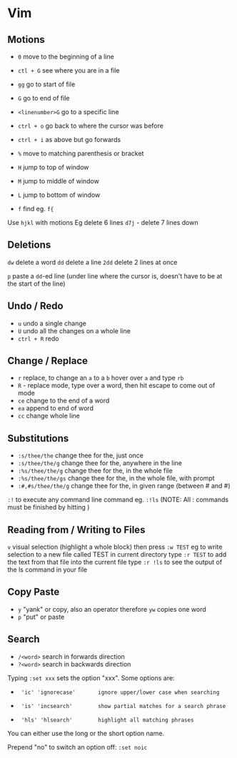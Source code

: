 # Vim

## Motions

- `0` move to the beginning of a line
- `ctl + G` see where you are in a file
- `gg` go to start of file
- `G` go to end of file
- `<linenumber>G` go to a specific line
- `ctrl + o` go back to where the cursor was before
- `ctrl + i` as above but go forwards
- `%` move to matching parenthesis or bracket

- `H` jump to top of window
- `M` jump to middle of window
- `L` jump to bottom of window

- `f` find eg. `f{`

Use `hjkl` with motions
Eg delete 6 lines `d7j` - delete 7 lines down

## Deletions

`dw` delete a word
`dd` delete a line
`2dd` delete 2 lines at once

`p` paste a `dd`-ed line (under line where the cursor is, doesn't have to be at the start of the line)

## Undo / Redo

- `u` undo a single change
- `U` undo all the changes on a whole line
- `ctrl + R` redo

## Change / Replace

- `r` replace, to change an `a` to a `b` hover over `a` and type `rb`
- `R` - replace mode, type over a word, then hit escape to come out of mode
- `ce` change to the end of a word
- `ea` append to end of word
- `cc` change whole line

## Substitutions

- `:s/thee/the` change thee for the, just once
- `:s/thee/the/g` change thee for the, anywhere in the line
- `:%s/thee/the/g` change thee for the, in the whole file
- `:%s/thee/the/gs` change thee for the, in the whole file, with prompt
- `:#,#s/thee/the/g` change thee for the, in given range (between # and #)

`:!` to execute any command line command eg. `:!ls` (NOTE: All : commands must be finished by hitting <ENTER>)

## Reading from / Writing to Files

`v` visual selection (highlight a whole block)
then press `:w TEST` eg to write selection to a new file called TEST in current directory
type `:r TEST` to add the text from that file into the current file
type `:r !ls` to see the output of the ls command in your file

## Copy Paste
- `y` "yank" or copy, also an operator therefore `yw` copies one word
- `p` "put" or paste

## Search

- `/<word>` search in forwards direction
- `?<word>` search in backwards direction

Typing `:set xxx` sets the option "xxx".  Some options are:
-      'ic' 'ignorecase'       ignore upper/lower case when searching
-      'is' 'incsearch'        show partial matches for a search phrase
-      'hls' 'hlsearch'        highlight all matching phrases

You can either use the long or the short option name.

Prepend "no" to switch an option off:   `:set noic`
